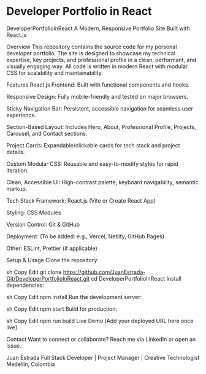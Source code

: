 # Developer Portfolio in React
DeveloperPortfolioInReact
A Modern, Responsive Portfolio Site Built with React.js

Overview
This repository contains the source code for my personal developer portfolio. The site is designed to showcase my technical expertise, key projects, and professional profile in a clean, performant, and visually engaging way.
All code is written in modern React with modular CSS for scalability and maintainability.

Features
React.js Frontend: Built with functional components and hooks.

Responsive Design: Fully mobile-friendly and tested on major browsers.

Sticky Navigation Bar: Persistent, accessible navigation for seamless user experience.

Section-Based Layout: Includes Hero, About, Professional Profile, Projects, Carousel, and Contact sections.

Project Cards: Expandable/clickable cards for tech stack and project details.

Custom Modular CSS: Reusable and easy-to-modify styles for rapid iteration.

Clean, Accessible UI: High-contrast palette, keyboard navigability, semantic markup.

Tech Stack
Framework: React.js (Vite or Create React App)

Styling: CSS Modules

Version Control: Git & GitHub

Deployment: (To be added: e.g., Vercel, Netlify, GitHub Pages)

Other: ESLint, Prettier (if applicable)

Setup & Usage
Clone the repository:

sh
Copy
Edit
git clone https://github.com/JuanEstrada-Git/DeveloperPortfolioInReact.git
cd DeveloperPortfolioInReact
Install dependencies:

sh
Copy
Edit
npm install
Run the development server:

sh
Copy
Edit
npm start
Build for production:

sh
Copy
Edit
npm run build
Live Demo
[Add your deployed URL here once live]

Contact
Want to connect or collaborate?
Reach me via LinkedIn or open an issue.

Juan Estrada
Full Stack Developer | Project Manager | Creative Technologist
Medellín, Colombia

